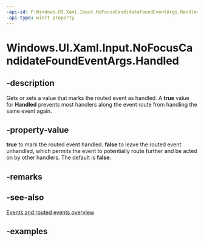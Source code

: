 ```yaml
---
-api-id: P:Windows.UI.Xaml.Input.NoFocusCandidateFoundEventArgs.Handled
-api-type: winrt property
---
```


<!-- Property syntax.
public bool Handled { get;  set; }
-->

# Windows.UI.Xaml.Input.NoFocusCandidateFoundEventArgs.Handled

## -description
Gets or sets a value that marks the routed event as handled. A **true** value for **Handled** prevents most handlers along the event route from handling the same event again.



## -property-value
**true** to mark the routed event handled. **false** to leave the routed event unhandled, which permits the event to potentially route further and be acted on by other handlers. The default is **false**.

## -remarks

## -see-also
[Events and routed events overview](/windows/uwp/xaml-platform/events-and-routed-events-overview)

## -examples


